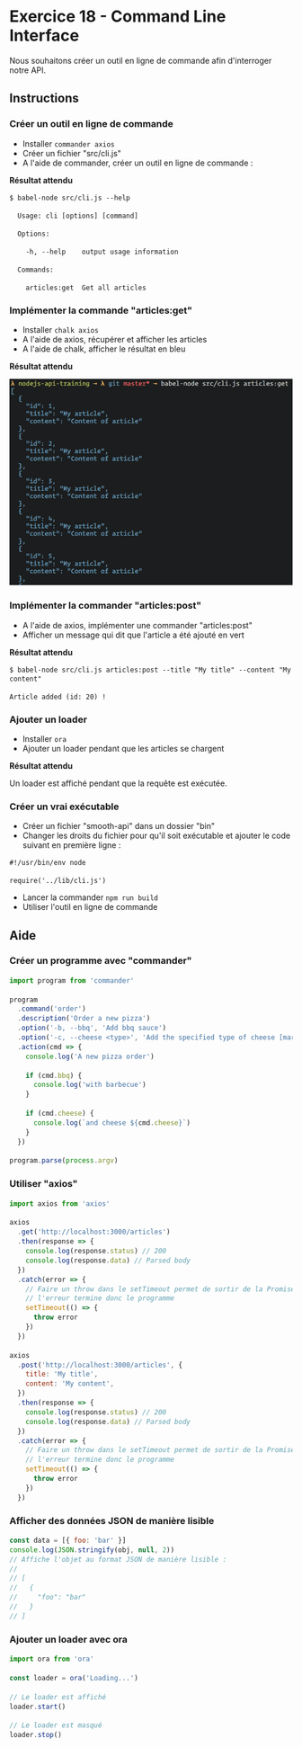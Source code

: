 # Exercice 18 - Command Line Interface

Nous souhaitons créer un outil en ligne de commande afin d'interroger notre API.

## Instructions

### Créer un outil en ligne de commande

* Installer `commander axios`
* Créer un fichier "src/cli.js"
* A l'aide de commander, créer un outil en ligne de commande :

**Résultat attendu**

```
$ babel-node src/cli.js --help

  Usage: cli [options] [command]

  Options:

    -h, --help    output usage information

  Commands:

    articles:get  Get all articles
```

### Implémenter la commande "articles:get"

* Installer `chalk axios`
* A l'aide de axios, récupérer et afficher les articles
* A l'aide de chalk, afficher le résultat en bleu

**Résultat attendu**

![articles:get command](ex-18-articles-get.png)

### Implémenter la commander "articles:post"

* A l'aide de axios, implémenter une commander "articles:post"
* Afficher un message qui dit que l'article a été ajouté en vert

**Résultat attendu**

```
$ babel-node src/cli.js articles:post --title "My title" --content "My content"

Article added (id: 20) !
```

### Ajouter un loader

* Installer `ora`
* Ajouter un loader pendant que les articles se chargent

**Résultat attendu**

Un loader est affiché pendant que la requête est exécutée.

### Créer un vrai exécutable

* Créer un fichier "smooth-api" dans un dossier "bin"
* Changer les droits du fichier pour qu'il soit exécutable et ajouter le code suivant en première ligne :

```
#!/usr/bin/env node

require('../lib/cli.js')
```

* Lancer la commander `npm run build`
* Utiliser l'outil en ligne de commande

## Aide

### Créer un programme avec "commander"

```js
import program from 'commander'

program
  .command('order')
  .description('Order a new pizza')
  .option('-b, --bbq', 'Add bbq sauce')
  .option('-c, --cheese <type>', 'Add the specified type of cheese [marble]')
  .action(cmd => {
    console.log('A new pizza order')

    if (cmd.bbq) {
      console.log('with barbecue')
    }

    if (cmd.cheese) {
      console.log(`and cheese ${cmd.cheese}`)
    }
  })

program.parse(process.argv)
```

### Utiliser "axios"

```js
import axios from 'axios'

axios
  .get('http://localhost:3000/articles')
  .then(response => {
    console.log(response.status) // 200
    console.log(response.data) // Parsed body
  })
  .catch(error => {
    // Faire un throw dans le setTimeout permet de sortir de la Promise
    // l'erreur termine donc le programme
    setTimeout(() => {
      throw error
    })
  })

axios
  .post('http://localhost:3000/articles', {
    title: 'My title',
    content: 'My content',
  })
  .then(response => {
    console.log(response.status) // 200
    console.log(response.data) // Parsed body
  })
  .catch(error => {
    // Faire un throw dans le setTimeout permet de sortir de la Promise
    // l'erreur termine donc le programme
    setTimeout(() => {
      throw error
    })
  })
```

### Afficher des données JSON de manière lisible

```js
const data = [{ foo: 'bar' }]
console.log(JSON.stringify(obj, null, 2))
// Affiche l'objet au format JSON de manière lisible :
//
// [
//   {
//     "foo": "bar"
//   }
// ]
```

### Ajouter un loader avec ora

```js
import ora from 'ora'

const loader = ora('Loading...')

// Le loader est affiché
loader.start()

// Le loader est masqué
loader.stop()
```
